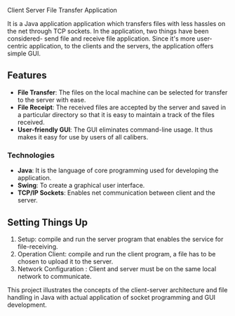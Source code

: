 Client Server File Transfer Application

It is a Java application application which transfers files with less hassles on the net through TCP sockets. In the application, two things have been considered- send file and receive file application. Since it's more user-centric application, to the clients and the servers, the application offers simple GUI.

## Features
- **File Transfer**: The files on the local machine can be selected for transfer to the server with ease.
- **File Receipt**: The received files are accepted by the server and saved in a particular directory so that it is easy to maintain a track of the files received.
- **User-friendly GUI**: The GUI eliminates command-line usage. It thus makes it easy for use by users of all calibers.
 
### Technologies
- **Java**: It is the language of core programming used for developing the application.
- **Swing**: To create a graphical user interface.
- **TCP/IP Sockets**: Enables net communication between client and the server.

## Setting Things Up
1. Setup: compile and run the server program that enables the service for file-receiving.
2. Operation Client: compile and run the client program, a file has to be chosen to upload it to the server.
3. Network Configuration : Client and server must be on the same local network to communicate.

This project illustrates the concepts of the client-server architecture and file handling in Java with actual application of socket programming and GUI development.
